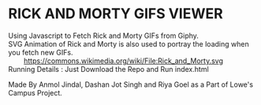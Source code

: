 # RICK AND MORTY GIFS VIEWER

Using Javascript to Fetch Rick and Morty GIFs from Giphy.  
SVG Animation of Rick and Morty is also used to portray the loading when you fetch new GIFs.   
&nbsp; &nbsp; &nbsp; &nbsp; 	https://commons.wikimedia.org/wiki/File:Rick_and_Morty.svg  
Running Details : Just Download the Repo and Run index.html      


  


      
Made By Anmol Jindal, Dashan Jot Singh and Riya Goel as a Part of Lowe's Campus Project.
